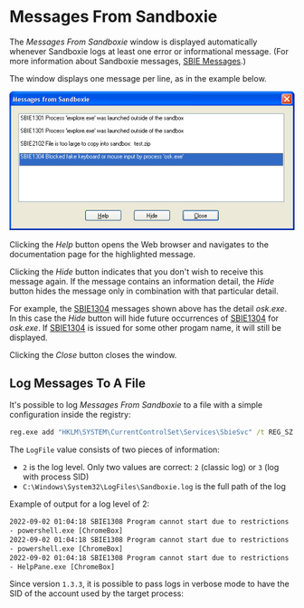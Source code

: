 # Messages From Sandboxie

The _Messages From Sandboxie_ window is displayed automatically whenever Sandboxie logs at least one error or informational message. (For more information about Sandboxie messages, [SBIE Messages](SBIEMessages.md).)

The window displays one message per line, as in the example below.

![](../Media/MessagesFromSandboxie.png)

Clicking the _Help_ button opens the Web browser and navigates to the documentation page for the highlighted message.

Clicking the _Hide_ button indicates that you don't wish to receive this message again. If the message contains an information detail, the _Hide_ button hides the message only in combination with that particular detail.

For example, the [SBIE1304](SBIE1304.md) messages shown above has the detail _osk.exe_. In this case the _Hide_ button will hide future occurrences of [SBIE1304](SBIE1304.md) for _osk.exe_. If [SBIE1304](SBIE1304.md) is issued for some other progam name, it will still be displayed.

Clicking the _Close_ button closes the window.

## Log Messages To A File
It's possible to log _Messages From Sandboxie_ to a file with a simple configuration inside the registry:
```cmd
reg.exe add "HKLM\SYSTEM\CurrentControlSet\Services\SbieSvc" /t REG_SZ /v LogFile /d "2;C:\Windows\System32\LogFiles\Sandboxie.log" /f
```
The `LogFile` value consists of two pieces of information:
- `2` is the log level. Only two values are correct: `2` (classic log) or `3` (log with process SID)
- `C:\Windows\System32\LogFiles\Sandboxie.log` is the full path of the log

Example of output for a log level of 2:
```
2022-09-02 01:04:18 SBIE1308 Program cannot start due to restrictions - powershell.exe [ChromeBox]
2022-09-02 01:04:18 SBIE1308 Program cannot start due to restrictions - powershell.exe [ChromeBox]
2022-09-02 01:04:18 SBIE1308 Program cannot start due to restrictions - HelpPane.exe [ChromeBox]
```

Since version `1.3.3`, it is possible to pass logs in verbose mode to have the SID of the account used by the target process:
